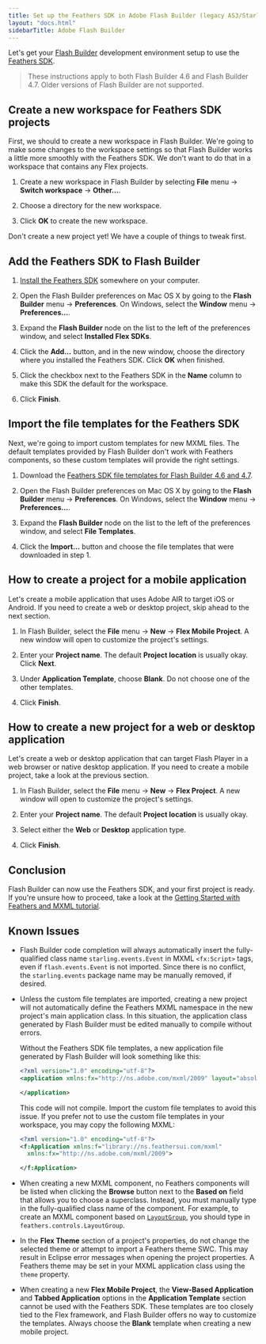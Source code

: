 ```yaml
---
title: Set up the Feathers SDK in Adobe Flash Builder (legacy AS3/Starling version)
layout: "docs.html"
sidebarTitle: Adobe Flash Builder
---
```


Let's get your [Flash Builder](https://en.wikipedia.org/wiki/Adobe_Flash_Builder) development environment setup to use the [Feathers SDK](https://feathersui.com/sdk/).

> These instructions apply to both Flash Builder 4.6 and Flash Builder 4.7. Older versions of Flash Builder are not supported.

## Create a new workspace for Feathers SDK projects

First, we should to create a new workspace in Flash Builder. We're going to make some changes to the workspace settings so that Flash Builder works a little more smoothly with the Feathers SDK. We don't want to do that in a workspace that contains any Flex projects.

1. Create a new workspace in Flash Builder by selecting **File** menu → **Switch workspace** → **Other...**.

2. Choose a directory for the new workspace.

3. Click **OK** to create the new workspace.

Don't create a new project yet! We have a couple of things to tweak first.

## Add the Feathers SDK to Flash Builder

1. [Install the Feathers SDK](./installation-instructions.md) somewhere on your computer.

2. Open the Flash Builder preferences on Mac OS X by going to the **Flash Builder** menu → **Preferences**. On Windows, select the **Window** menu → **Preferences...**.

3. Expand the **Flash Builder** node on the list to the left of the preferences window, and select **Installed Flex SDKs**.

4. Click the **Add...** button, and in the new window, choose the directory where you installed the Feathers SDK. Click **OK** when finished.

5. Click the checkbox next to the Feathers SDK in the **Name** column to make this SDK the default for the workspace.

6. Click **Finish**.

## Import the file templates for the Feathers SDK

Next, we're going to import custom templates for new MXML files. The default templates provided by Flash Builder don't work with Feathers components, so these custom templates will provide the right settings.

1. Download the <a href="ide-file-templates/feathers-file-templates-flash-builder.xml" download>Feathers SDK file templates for Flash Builder 4.6 and 4.7</a>.

2. Open the Flash Builder preferences on Mac OS X by going to the **Flash Builder** menu → **Preferences**. On Windows, select the **Window** menu → **Preferences...**.

3. Expand the **Flash Builder** node on the list to the left of the preferences window, and select **File Templates**.

4. Click the **Import...** button and choose the file templates that were downloaded in step 1.

## How to create a project for a mobile application

Let's create a mobile application that uses Adobe AIR to target iOS or Android. If you need to create a web or desktop project, skip ahead to the next section.

1. In Flash Builder, select the **File** menu → **New** → **Flex Mobile Project**. A new window will open to customize the project's settings.

2. Enter your **Project name**. The default **Project location** is usually okay. Click **Next**.

3. Under **Application Template**, choose **Blank**. Do not choose one of the other templates.

4. Click **Finish**.

## How to create a new project for a web or desktop application

Let's create a web or desktop application that can target Flash Player in a web browser or native desktop application. If you need to create a mobile project, take a look at the previous section.

1. In Flash Builder, select the **File** menu → **New** → **Flex Project**. A new window will open to customize the project's settings.

2. Enter your **Project name**. The default **Project location** is usually okay.

3. Select either the **Web** or **Desktop** application type.

4. Click **Finish**.

## Conclusion

Flash Builder can now use the Feathers SDK, and your first project is ready. If you're unsure how to proceed, take a look at the [Getting Started with Feathers and MXML tutorial](./getting-started-mxml.md).

## Known Issues

- Flash Builder code completion will always automatically insert the fully-qualified class name `starling.events.Event` in MXML `<fx:Script>` tags, even if `flash.events.Event` is not imported. Since there is no conflict, the `starling.events` package name may be manually removed, if desired.

- Unless the custom file templates are imported, creating a new project will not automatically define the Feathers MXML namespace in the new project's main application class. In this situation, the application class generated by Flash Builder must be edited manually to compile without errors.

  Without the Feathers SDK file templates, a new application file generated by Flash Builder will look something like this:

  ```xml
  <?xml version="1.0" encoding="utf-8"?>
  <application xmlns:fx="http://ns.adobe.com/mxml/2009" layout="absolute">

  </application>
  ```

  This code will not compile. Import the custom file templates to avoid this issue. If you prefer not to use the custom file templates in your workspace, you may copy the following MXML:

  ```xml
  <?xml version="1.0" encoding="utf-8"?>
  <f:Application xmlns:f="library://ns.feathersui.com/mxml"
    xmlns:fx="http://ns.adobe.com/mxml/2009">

  </f:Application>
  ```

- When creating a new MXML component, no Feathers components will be listed when clicking the **Browse** button next to the **Based on** field that allows you to choose a superclass. Instead, you must manually type in the fully-qualified class name of the component. For example, to create an MXML component based on [`LayoutGroup`](../layout-group.md), you should type in `feathers.controls.LayoutGroup`.

- In the **Flex Theme** section of a project's properties, do not change the selected theme or attempt to import a Feathers theme SWC. This may result in Eclipse error messages when opening the project properties. A Feathers theme may be set in your MXML application class using the `theme` property.

- When creating a new **Flex Mobile Project**, the **View-Based Application** and **Tabbed Application** options in the **Application Template** section cannot be used with the Feathers SDK. These templates are too closely tied to the Flex framework, and Flash Builder offers no way to customize the templates. Always choose the **Blank** template when creating a new mobile project.
